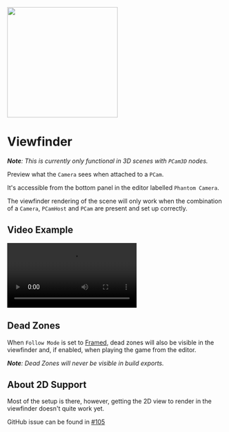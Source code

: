 <img src="/assets/icons/feature-viewfinder.svg" height="256" width="256"/>

# Viewfinder
_**Note**: This is currently only functional in 3D scenes with `PCam3D` nodes._

Preview what the `Camera` sees when attached to a `PCam`.

It's accessible from the bottom panel in the editor labelled `Phantom Camera`.

The viewfinder rendering of the scene will only work when the combination of a `Camera`, `PCamHost` and `PCam` are present and set up correctly.

## Video Example
<video controls>
<source src="/assets/videos/viewfinder.mp4">
</video>

## Dead Zones
When `Follow Mode` is set to [Framed](./follow-modes/framed.md), dead zones will also be visible in the viewfinder and, if enabled, when playing the game from the editor.

_**Note**: Dead Zones will never be visible in build exports._

## About 2D Support
Most of the setup is there, however, getting the 2D view to render in the viewfinder doesn't quite work yet.

GitHub issue can be found in [#105](https://github.com/ramokz/phantom-camera/issues/105)